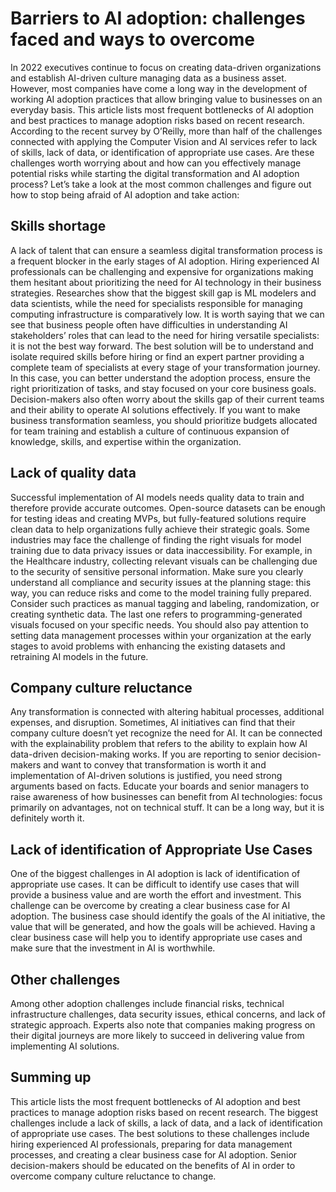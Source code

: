 # Barriers to AI adoption: challenges faced and ways to overcome
In 2022 executives continue to focus on creating data-driven organizations and establish AI-driven culture managing data as a business asset. However, most companies have come a long way in the development of working AI adoption practices that allow bringing value to businesses on an everyday basis.
This article lists most frequent bottlenecks of AI adoption and best practices to manage adoption risks based on recent research.
According to the recent survey by O’Reilly, more than half of the challenges connected with applying the Computer Vision and AI services refer to lack of skills, lack of data, or identification of appropriate use cases.
Are these challenges worth worrying about and how can you effectively manage potential risks while starting the digital transformation and AI adoption process? Let’s take a look at the most common challenges and figure out how to stop being afraid of AI adoption and take action:
## Skills shortage
A lack of talent that can ensure a seamless digital transformation process is a frequent blocker in the early stages of AI adoption. Hiring experienced AI professionals can be challenging and expensive for organizations making them hesitant about prioritizing the need for AI technology in their business strategies.
Researches show that the biggest skill gap is ML modelers and data scientists, while the need for specialists responsible for managing computing infrastructure is comparatively low. It is worth saying that we can see that business people often have difficulties in understanding AI stakeholders’ roles that can lead to the need for hiring versatile specialists: it is not the best way forward.
The best solution will be to understand and isolate required skills before hiring or find an expert partner providing a complete team of specialists at every stage of your transformation journey. In this case, you can better understand the adoption process, ensure the right prioritization of tasks, and stay focused on your core business goals.
Decision-makers also often worry about the skills gap of their current teams and their ability to operate AI solutions effectively. If you want to make business transformation seamless, you should prioritize budgets allocated for team training and establish a culture of continuous expansion of knowledge, skills, and expertise within the organization.
## Lack of quality data
Successful implementation of AI models needs quality data to train and therefore provide accurate outcomes. Open-source datasets can be enough for testing ideas and creating MVPs, but fully-featured solutions require clean data to help organizations fully achieve their strategic goals.
Some industries may face the challenge of finding the right visuals for model training due to data privacy issues or data inaccessibility. For example, in the Healthcare industry, collecting relevant visuals can be challenging due to the security of sensitive personal information.
Make sure you clearly understand all compliance and security issues at the planning stage: this way, you can reduce risks and come to the model training fully prepared. Consider such practices as manual tagging and labeling, randomization, or creating synthetic data. The last one refers to programming-generated visuals focused on your specific needs.
You should also pay attention to setting data management processes within your organization at the early stages to avoid problems with enhancing the existing datasets and retraining AI models in the future.
## Company culture reluctance
Any transformation is connected with altering habitual processes, additional expenses, and disruption. Sometimes, AI initiatives can find that their company culture doesn’t yet recognize the need for AI. It can be connected with the explainability problem that refers to the ability to explain how AI data-driven decision-making works.
If you are reporting to senior decision-makers and want to convey that transformation is worth it and implementation of AI-driven solutions is justified, you need strong arguments based on facts. Educate your boards and senior managers to raise awareness of how businesses can benefit from AI technologies: focus primarily on advantages, not on technical stuff. It can be a long way, but it is definitely worth it.
## ​​Lack of identification of Appropriate Use Cases 
One of the biggest challenges in AI adoption is lack of identification of appropriate use cases. It can be difficult to identify use cases that will provide a business value and are worth the effort and investment. This challenge can be overcome by creating a clear business case for AI adoption. The business case should identify the goals of the AI initiative, the value that will be generated, and how the goals will be achieved. Having a clear business case will help you to identify appropriate use cases and make sure that the investment in AI is worthwhile.
## Other challenges
Among other adoption challenges include  financial risks, technical infrastructure challenges, data security issues, ethical concerns, and lack of strategic approach. Experts also note that companies making progress on their digital journeys are more likely to succeed in delivering value from implementing AI solutions.
## Summing up 
This article lists the most frequent bottlenecks of AI adoption and best practices to manage adoption risks based on recent research. The biggest challenges include a lack of skills, a lack of data, and a lack of identification of appropriate use cases. The best solutions to these challenges include hiring experienced AI professionals, preparing for data management processes, and creating a clear business case for AI adoption. Senior decision-makers should be educated on the benefits of AI in order to overcome company culture reluctance to change.


